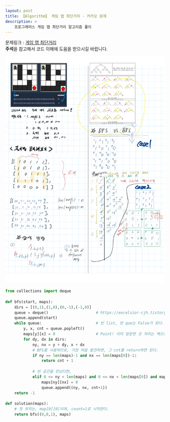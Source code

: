 ```yaml
---
layout: post
title: 【Algorithm】 게임 맵 최단거리 - 카카오 문제
description: > 
    프로그래머스 게임 맵 최단거리 알고리즘 풀이 
---
```


문제링크 : [게임 맵 최단거리](https://programmers.co.kr/learn/courses/30/lessons/1844)    
**주석**을 참고해서 코드 이해에 도움을 받으시길 바랍니다.  

![image](https://github.com/junha1125/Imgaes_For_GitBlog/blob/master/2020-05-04/note_P1.png?raw=true)

```python
from collections import deque

def bfs(start, maps):
    dirs = [(0,1),(1,0),(0,-1),(-1,0)]
    queue = deque()                     # https://excelsior-cjh.tistory.com/96
    queue.append(start)
    while queue:                        # 빈 list, 빈 que는 False가 된다.
        y, x, cnt = queue.popleft()
        maps[y][x] = 0                  # Point! 이미 방문한 곳 처리는 벽으로 만들어 버린다!
        for dy, dx in dirs:
            ny, nx = y + dy, x + dx
            # BFS를 사용하므로, 가장 처음 발견하면, 그 cnt를 return하면 된다.
            if ny == len(maps)-1 and nx == len(maps[0])-1:
                return cnt + 1

            # 빈 공간을 만났다면,
            elif 0 <= ny < len(maps) and 0 <= nx < len(maps[0]) and maps[ny][nx] == 1: 
                maps[ny][nx] = 0
                queue.append((ny, nx, cnt+1))
    return -1

def solution(maps):
    # 첫 위치는, map[0][0]이며, count=1로 시작한다. 
    return bfs((0,0,1), maps) 
```